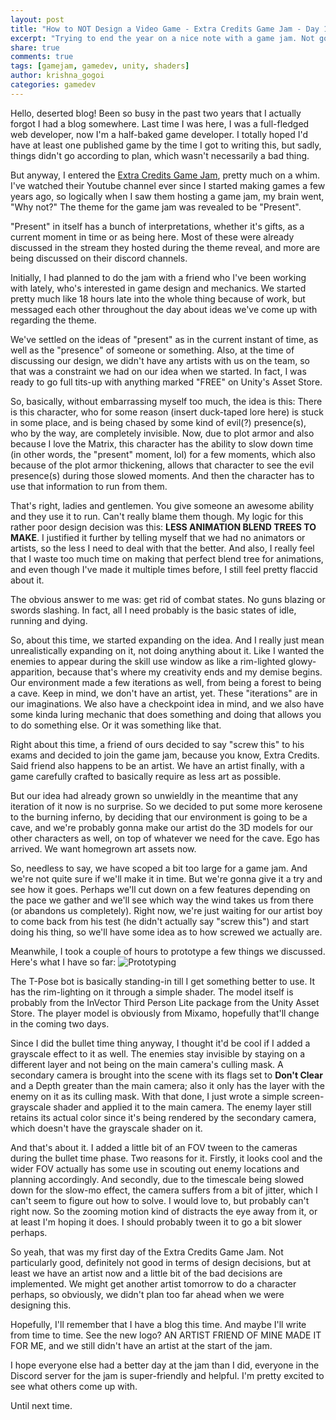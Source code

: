 ```yaml
---
layout: post
title: "How to NOT Design a Video Game - Extra Credits Game Jam - Day 1"
excerpt: "Trying to end the year on a nice note with a game jam. Not going well. Also, hello after two years."
share: true
comments: true
tags: [gamejam, gamedev, unity, shaders]
author: krishna_gogoi
categories: gamedev
---
```



Hello, deserted blog! Been so busy in the past two years that I actually forgot
I had a blog somewhere. Last time I was here, I was a full-fledged web developer,
now I'm a half-baked game developer. I totally hoped I'd have at least one published
game by the time I got to writing this, but sadly, things didn't go according to
plan, which wasn't necessarily a bad thing.


But anyway, I entered the [Extra Credits Game Jam](https://itch.io/jam/extra-credits-holiday-2018-game-jam), pretty
much on a whim. I've watched their Youtube channel ever since I started making games
a few years ago, so logically when I saw them hosting a game jam, my brain went, "Why not?"
The theme for the game jam was revealed to be "Present".


"Present" in itself has a bunch of interpretations, whether it's gifts, as a current moment
in time or as being here. Most of these were already discussed in the stream they hosted
during the theme reveal, and more are being discussed on their discord channels.


Initially, I had planned to do the jam with a friend who I've been working with lately,
who's interested in game design and mechanics. We started pretty much like 18 hours late
into the whole thing because of work, but messaged each other throughout the day about
ideas we've come up with regarding the theme.


We've settled on the ideas of "present" as in the current instant of time, as well as
the "presence" of someone or something. Also, at the time of discussing our design,
we didn't have any artists with us on the team, so that was a constraint we had on
our idea when we started. In fact, I was ready to go full tits-up with anything marked
"FREE" on Unity's Asset Store.


So, basically, without embarrassing myself too much, the idea is this:
There is this character, who for some reason (insert duck-taped lore here) is stuck
in some place, and is being chased by some kind of evil(?) presence(s), who by the way,
are completely invisible. Now, due to plot armor and also because I love the Matrix,
this character has the ability to slow down time (in other words, the "present" moment, lol)
for a few moments, which also because of the plot armor thickening, allows that character
to see the evil presence(s) during those slowed moments. And then the character has to use that
information to run from them.


That's right, ladies and gentlemen. You give someone an awesome ability and they use it
to run. Can't really blame them though. My logic for this rather poor design decision was
this: **LESS ANIMATION BLEND TREES TO MAKE**. I justified it further by telling myself
that we had no animators or artists, so the less I need to deal with that the better.
And also, I really feel that I waste too much time on making that perfect blend tree for
animations, and even though I've made it multiple times before, I still feel pretty flaccid
about it.


The obvious answer to me was: get rid of combat states. No guns blazing or swords slashing.
In fact, all I need probably is the basic states of idle, running and dying.


So, about this time, we started expanding on the idea. And I really just mean unrealistically
expanding on it, not doing anything about it. Like I wanted the enemies to appear during the
skill use window as like a rim-lighted glowy-apparition, because that's where my creativity ends
and my demise begins. Our environment made a few iterations as well, from being a forest to
being a cave. Keep in mind, we don't have an artist, yet. These "iterations" are in our imaginations.
We also have a checkpoint idea in mind, and we also have some kinda luring mechanic that does
something and doing that allows you to do something else. Or it was something like that.


Right about this time, a friend of ours decided to say "screw this" to his exams and decided
to join the game jam, because you know, Extra Credits. Said friend also happens to be an
artist. We have an artist finally, with a game carefully crafted to basically require
as less art as possible.


But our idea had already grown so unwieldly in the meantime that any iteration of it now is
no surprise. So we decided to put some more kerosene to the burning inferno, by deciding
that our environment is going to be a cave, and we're probably gonna make our artist do
the 3D models for our other characters as well, on top of whatever we need for the cave.
Ego has arrived. We want homegrown art assets now.


So, needless to say, we have scoped a bit too large for a game jam. And we're not quite sure if
we'll make it in time. But we're gonna give it a try and see how it goes. Perhaps we'll cut down
on a few features depending on the pace we gather and we'll see which way the wind takes us from
there (or abandons us completely). Right now, we're just waiting for our artist boy to come back
from his test (he didn't actually say "screw this") and start doing his thing, so we'll have
some idea as to how screwed we actually are.


Meanwhile, I took a couple of hours to prototype a few things we discussed. Here's what I have so far:
![Prototyping](https://media.giphy.com/media/fQlgusj9yotobJkKGt/giphy.gif)

The T-Pose bot is basically standing-in till I get something better to use. It has the rim-lighting
on it through a simple shader. The model itself is probably from the InVector Third Person Lite package
from the Unity Asset Store. The player model is obviously from Mixamo, hopefully that'll change in
the coming two days.

Since I did the bullet time thing anyway, I thought it'd be cool if I added a grayscale effect to it as well.
The enemies stay invisible by staying on a different layer and not being on the main camera's culling mask.
A secondary camera is brought into the scene with its flags set to **Don't Clear** and a Depth greater than
the main camera; also it only has the layer with the enemy on it as its culling mask. With that done, I just
wrote a simple screen-grayscale shader and applied it to the main camera. The enemy layer still retains its
actual color since it's being rendered by the secondary camera, which doesn't have the grayscale shader on it.

And that's about it. I added a little bit of an FOV tween to the cameras during the bullet time phase. Two reasons
for it. Firstly, it looks cool and the wider FOV actually has some use in scouting out enemy locations and planning
accordingly. And secondly, due to the timescale being slowed down for the slow-mo effect, the camera suffers from a
bit of jitter, which I can't seem to figure out how to solve. I would love to, but probably can't right now. So the
zooming motion kind of distracts the eye away from it, or at least I'm hoping it does. I should probably
tween it to go a bit slower perhaps.


So yeah, that was my first day of the Extra Credits Game Jam. Not particularly good, definitely not good in
terms of design decisions, but at least we have an artist now and a little bit of the
bad decisions are implemented. We might get another artist tomorrow to do a character perhaps, so
obviously, we didn't plan too far ahead when we were designing this.


Hopefully, I'll remember that I have a blog this time. And maybe I'll write from time
to time. See the new logo? AN ARTIST FRIEND OF MINE MADE IT FOR ME, and we still didn't have
an artist at the start of the jam.

I hope everyone else had a better day at the jam than I did, everyone in the Discord server for the
jam is super-friendly and helpful. I'm pretty excited to see what others come up with.

Until next time.
